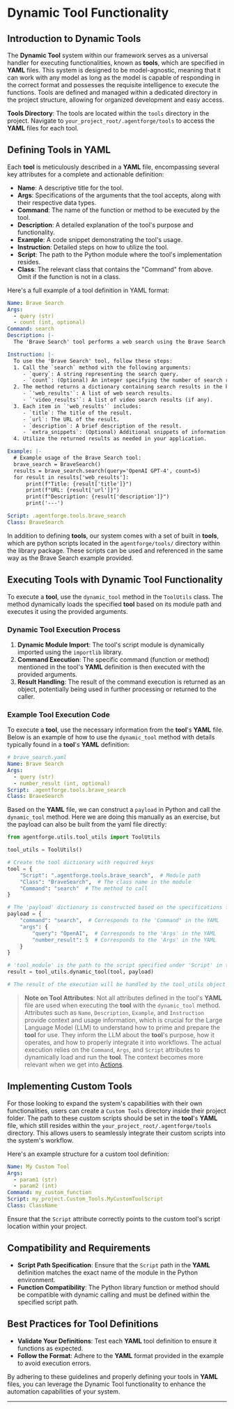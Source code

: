 # Dynamic Tool Functionality

## Introduction to Dynamic Tools

The **Dynamic Tool** system within our framework serves as a universal handler for executing functionalities, known as **tools**, which are specified in **YAML** files. This system is designed to be model-agnostic, meaning that it can work with any model as long as the model is capable of responding in the correct format and possesses the requisite intelligence to execute the functions. Tools are defined and managed within a dedicated directory in the project structure, allowing for organized development and easy access.

**Tools Directory**: The tools are located within the `tools` directory in the project. Navigate to `your_project_root/.agentforge/tools` to access the **YAML** files for each tool.

## Defining Tools in YAML

Each **tool** is meticulously described in a **YAML** file, encompassing several key attributes for a complete and actionable definition:

- **Name**: A descriptive title for the tool.
- **Args**: Specifications of the arguments that the tool accepts, along with their respective data types.
- **Command**: The name of the function or method to be executed by the tool.
- **Description**: A detailed explanation of the tool's purpose and functionality.
- **Example**: A code snippet demonstrating the tool's usage.
- **Instruction**: Detailed steps on how to utilize the tool.
- **Script**: The path to the Python module where the tool's implementation resides.
- **Class**: The relevant class that contains the "Command" from above. Omit if the function is not in a class.

Here's a full example of a tool definition in YAML format:

```yaml
Name: Brave Search
Args:
  - query (str)
  - count (int, optional)
Command: search
Description: |-
  The 'Brave Search' tool performs a web search using the Brave Search API. It retrieves search results based on the provided query. Each result includes the title, URL, description, and any extra snippets.

Instruction: |-
  To use the 'Brave Search' tool, follow these steps:
  1. Call the `search` method with the following arguments:
     - `query`: A string representing the search query.
     - `count`: (Optional) An integer specifying the number of search results to retrieve. Defaults to 10 if not specified.
  2. The method returns a dictionary containing search results in the keys:
     - `'web_results'`: A list of web search results.
     - `'video_results'`: A list of video search results (if any).
  3. Each item in `'web_results'` includes:
     - `title`: The title of the result.
     - `url`: The URL of the result.
     - `description`: A brief description of the result.
     - `extra_snippets`: (Optional) Additional snippets of information.
  4. Utilize the returned results as needed in your application.

Example: |-
  # Example usage of the Brave Search tool:
  brave_search = BraveSearch()
  results = brave_search.search(query='OpenAI GPT-4', count=5)
  for result in results['web_results']:
      print(f"Title: {result['title']}")
      print(f"URL: {result['url']}")
      print(f"Description: {result['description']}")
      print('---')

Script: .agentforge.tools.brave_search
Class: BraveSearch
```

In addition to defining **tools**, our system comes with a set of built in **tools**, which are python scripts located in the `agentforge/tools/` directory within the library package. These scripts can be used and referenced in the same way as the Brave Search example provided.

## Executing Tools with Dynamic Tool Functionality

To execute a **tool**, use the `dynamic_tool` method in the `ToolUtils` class. The method dynamically loads the specified **tool** based on its module path and executes it using the provided arguments.

### Dynamic Tool Execution Process

1. **Dynamic Module Import**: The tool's script module is dynamically imported using the `importlib` library.
2. **Command Execution**: The specific command (function or method) mentioned in the tool's **YAML** definition is then executed with the provided arguments.
3. **Result Handling**: The result of the command execution is returned as an object, potentially being used in further processing or returned to the caller.

### Example Tool Execution Code

To execute a **tool**, use the necessary information from the **tool**'s **YAML** file. Below is an example of how to use the `dynamic_tool` method with details typically found in a **tool**'s **YAML** definition:

```yaml
# brave_search.yaml
Name: Brave Search
Args: 
  - query (str)
  - number_result (int, optional)
Script: .agentforge.tools.brave_search
Class: BraveSearch
```

Based on the **YAML** file, we can construct a `payload` in Python and call the `dynamic_tool` method. Here we are doing this manually as an exercise, but the payload can also be built from the yaml file directly:

```python
from agentforge.utils.tool_utils import ToolUtils

tool_utils = ToolUtils()

# Create the tool dictionary with required keys
tool = {
    "Script": ".agentforge.tools.brave_search",  # Module path
    "Class": "BraveSearch",  # The class name in the module
    "Command": "search"  # The method to call
}

# The 'payload' dictionary is constructed based on the specifications from the 'google_search.yaml' file
payload = {
    "command": "search",  # Corresponds to the 'Command' in the YAML
    "args": {
        "query": "OpenAI",  # Corresponds to the 'Args' in the YAML
        "number_result": 5  # Corresponds to the 'Args' in the YAML
    }
}

# 'tool_module' is the path to the script specified under 'Script' in the YAML file
result = tool_utils.dynamic_tool(tool, payload)

# The result of the execution will be handled by the tool_utils object
```

>**Note on Tool Attributes**: Not all attributes defined in the tool's **YAML** file are used when executing the **tool** with the `dynamic_tool` method. Attributes such as `Name`, `Description`, `Example`, and `Instruction` provide context and usage information, which is crucial for the Large Language Model (LLM) to understand how to prime and prepare the **tool** for use. They inform the LLM about the **tool**'s purpose, how it operates, and how to properly integrate it into workflows. The actual execution relies on the `Command`, `Args`, and `Script` attributes to dynamically load and run the **tool**. The context becomes more relevant when we get into [Actions](Actions.md).

## Implementing Custom Tools

For those looking to expand the system's capabilities with their own functionalities, users can create a `Custom Tools` directory inside their project folder. The path to these custom scripts should be set in the **tool**'s **YAML** file, which still resides within the `your_project_root/.agentforge/tools` directory. This allows users to seamlessly integrate their custom scripts into the system's workflow.

Here's an example structure for a custom tool definition:

```yaml
Name: My Custom Tool
Args: 
  - param1 (str)
  - param2 (int)
Command: my_custom_function
Script: my_project.Custom_Tools.MyCustomToolScript
Class: ClassName
```

Ensure that the `Script` attribute correctly points to the custom tool's script location within your project.

## Compatibility and Requirements

- **Script Path Specification**: Ensure that the `Script` path in the **YAML** definition matches the exact name of the module in the Python environment.
- **Function Compatibility**: The Python library function or method should be compatible with dynamic calling and must be defined within the specified script path.

## Best Practices for Tool Definitions

- **Validate Your Definitions**: Test each **YAML** tool definition to ensure it functions as expected.
- **Follow the Format**: Adhere to the **YAML** format provided in the example to avoid execution errors.

By adhering to these guidelines and properly defining your tools in **YAML** files, you can leverage the Dynamic Tool functionality to enhance the automation capabilities of your system.

---
